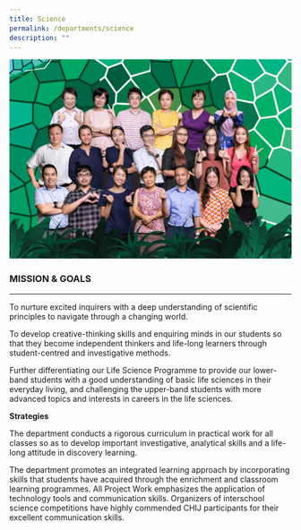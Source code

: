 ```yaml
---
title: Science
permalink: /departments/science
description: ""
---
```

![](/images/SCIENCE.jpg)

### MISSION & GOALS

* * *

  

To nurture excited inquirers with a deep understanding of scientific principles to navigate through a changing world.

To develop creative-thinking skills and enquiring minds in our students so that they become independent thinkers and life-long learners through student-centred and investigative methods.

Further differentiating our Life Science Programme to provide our lower-band students with a good understanding of basic life sciences in their everyday living, and challenging the upper-band students with more advanced topics and interests in careers in the life sciences.
  

**Strategies**

The department conducts a rigorous curriculum in practical work for all classes so as to develop important investigative, analytical skills and a life-long attitude in discovery learning.

The department promotes an integrated learning approach by incorporating skills that students have acquired through the enrichment and classroom learning programmes. All Project Work emphasizes the application of technology tools and communication skills. Organizers of interschool science competitions have highly commended CHIJ participants for their excellent communication skills.